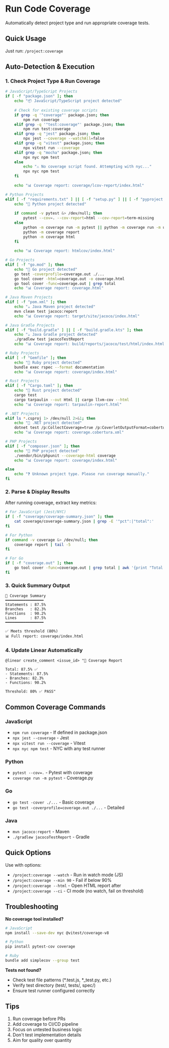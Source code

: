 # Run Code Coverage

Automatically detect project type and run appropriate coverage tests.

## Quick Usage
Just run: `/project:coverage`

## Auto-Detection & Execution

### 1. Check Project Type & Run Coverage

```bash
# JavaScript/TypeScript Projects
if [ -f "package.json" ]; then
    echo "📦 JavaScript/TypeScript project detected"
    
    # Check for existing coverage scripts
    if grep -q '"coverage"' package.json; then
        npm run coverage
    elif grep -q '"test:coverage"' package.json; then
        npm run test:coverage
    elif grep -q "jest" package.json; then
        npx jest --coverage --watchAll=false
    elif grep -q "vitest" package.json; then
        npx vitest run --coverage
    elif grep -q "mocha" package.json; then
        npx nyc npm test
    else
        echo "⚠️ No coverage script found. Attempting with nyc..."
        npx nyc npm test
    fi
    
    echo "📊 Coverage report: coverage/lcov-report/index.html"

# Python Projects
elif [ -f "requirements.txt" ] || [ -f "setup.py" ] || [ -f "pyproject.toml" ]; then
    echo "🐍 Python project detected"
    
    if command -v pytest &> /dev/null; then
        pytest --cov=. --cov-report=html --cov-report=term-missing
    else
        python -m coverage run -m pytest || python -m coverage run -m unittest discover
        python -m coverage report
        python -m coverage html
    fi
    
    echo "📊 Coverage report: htmlcov/index.html"

# Go Projects
elif [ -f "go.mod" ]; then
    echo "🐹 Go project detected"
    go test -coverprofile=coverage.out ./...
    go tool cover -html=coverage.out -o coverage.html
    go tool cover -func=coverage.out | grep total
    echo "📊 Coverage report: coverage.html"

# Java Maven Projects
elif [ -f "pom.xml" ]; then
    echo "☕ Java Maven project detected"
    mvn clean test jacoco:report
    echo "📊 Coverage report: target/site/jacoco/index.html"

# Java Gradle Projects
elif [ -f "build.gradle" ] || [ -f "build.gradle.kts" ]; then
    echo "☕ Java Gradle project detected"
    ./gradlew test jacocoTestReport
    echo "📊 Coverage report: build/reports/jacoco/test/html/index.html"

# Ruby Projects
elif [ -f "Gemfile" ]; then
    echo "💎 Ruby project detected"
    bundle exec rspec --format documentation
    echo "📊 Coverage report: coverage/index.html"

# Rust Projects
elif [ -f "Cargo.toml" ]; then
    echo "🦀 Rust project detected"
    cargo test
    cargo tarpaulin --out Html || cargo llvm-cov --html
    echo "📊 Coverage report: tarpaulin-report.html"

# .NET Projects
elif ls *.csproj 1> /dev/null 2>&1; then
    echo "🔷 .NET project detected"
    dotnet test /p:CollectCoverage=true /p:CoverletOutputFormat=cobertura
    echo "📊 Coverage report: coverage.cobertura.xml"

# PHP Projects
elif [ -f "composer.json" ]; then
    echo "🐘 PHP project detected"
    ./vendor/bin/phpunit --coverage-html coverage
    echo "📊 Coverage report: coverage/index.html"

else
    echo "❓ Unknown project type. Please run coverage manually."
fi
```

### 2. Parse & Display Results

After running coverage, extract key metrics:

```bash
# For JavaScript (Jest/NYC)
if [ -f "coverage/coverage-summary.json" ]; then
    cat coverage/coverage-summary.json | grep -E '"pct":|"total":'
fi

# For Python
if command -v coverage &> /dev/null; then
    coverage report | tail -5
fi

# For Go
if [ -f "coverage.out" ]; then
    go tool cover -func=coverage.out | grep total | awk '{print "Total Coverage: " $3}'
fi
```

### 3. Quick Summary Output

```
🎯 Coverage Summary
━━━━━━━━━━━━━━━━━
Statements : 87.5%
Branches   : 82.3%
Functions  : 90.2%
Lines      : 87.5%
━━━━━━━━━━━━━━━━━

✅ Meets threshold (80%)
📊 Full report: coverage/index.html
```

### 4. Update Linear Automatically

```
@linear create_comment <issue_id> "🎯 Coverage Report

Total: 87.5% ✅
- Statements: 87.5%
- Branches: 82.3%
- Functions: 90.2%

Threshold: 80% ✅ PASS"
```

## Common Coverage Commands

### JavaScript
- `npm run coverage` - If defined in package.json
- `npx jest --coverage` - Jest
- `npx vitest run --coverage` - Vitest
- `npx nyc npm test` - NYC with any test runner

### Python
- `pytest --cov=.` - Pytest with coverage
- `coverage run -m pytest` - Coverage.py

### Go
- `go test -cover ./...` - Basic coverage
- `go test -coverprofile=coverage.out ./...` - Detailed

### Java
- `mvn jacoco:report` - Maven
- `./gradlew jacocoTestReport` - Gradle

## Quick Options

Use with options:
- `/project:coverage --watch` - Run in watch mode (JS)
- `/project:coverage --min 90` - Fail if below 90%
- `/project:coverage --html` - Open HTML report after
- `/project:coverage --ci` - CI mode (no watch, fail on threshold)

## Troubleshooting

**No coverage tool installed?**
```bash
# JavaScript
npm install --save-dev nyc @vitest/coverage-v8

# Python  
pip install pytest-cov coverage

# Ruby
bundle add simplecov --group test
```

**Tests not found?**
- Check test file patterns (*.test.js, *_test.py, etc.)
- Verify test directory (test/, tests/, spec/)
- Ensure test runner configured correctly

## Tips
1. Run coverage before PRs
2. Add coverage to CI/CD pipeline
3. Focus on untested business logic
4. Don't test implementation details
5. Aim for quality over quantity
